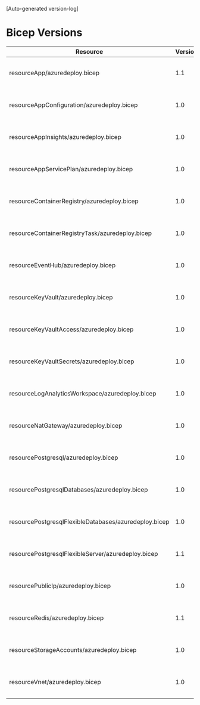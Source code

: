 [Auto-generated version-log]

# Bicep Versions
| Resource | Version | Changed | Commit |
|----------|----------|----------|----------|
| resourceApp/azuredeploy.bicep                                          |  1.1 | 2024-11-27 09:41:06 +0100 | 038377b |
| resourceAppConfiguration/azuredeploy.bicep                             |  1.0 | 2024-11-27 09:41:06 +0100 | 038377b |
| resourceAppInsights/azuredeploy.bicep                                  |  1.0 | 2024-11-27 09:41:06 +0100 | 038377b |
| resourceAppServicePlan/azuredeploy.bicep                               |  1.0 | 2024-11-27 09:41:06 +0100 | 038377b |
| resourceContainerRegistry/azuredeploy.bicep                            |  1.0 | 2024-11-27 09:41:06 +0100 | 038377b |
| resourceContainerRegistryTask/azuredeploy.bicep                        |  1.0 | 2024-11-27 09:41:06 +0100 | 038377b |
| resourceEventHub/azuredeploy.bicep                                     |  1.0 | 2024-11-27 09:41:06 +0100 | 038377b |
| resourceKeyVault/azuredeploy.bicep                                     |  1.0 | 2024-11-27 09:41:06 +0100 | 038377b |
| resourceKeyVaultAccess/azuredeploy.bicep                               |  1.0 | 2024-11-27 09:41:06 +0100 | 038377b |
| resourceKeyVaultSecrets/azuredeploy.bicep                              |  1.0 | 2024-11-27 09:41:06 +0100 | 038377b |
| resourceLogAnalyticsWorkspace/azuredeploy.bicep                        |  1.0 | 2024-11-27 09:41:06 +0100 | 038377b |
| resourceNatGateway/azuredeploy.bicep                                   |  1.0 | 2024-11-27 09:41:06 +0100 | 038377b |
| resourcePostgresql/azuredeploy.bicep                                   |  1.0 | 2024-11-27 09:41:06 +0100 | 038377b |
| resourcePostgresqlDatabases/azuredeploy.bicep                          |  1.0 | 2024-11-27 09:41:06 +0100 | 038377b |
| resourcePostgresqlFlexibleDatabases/azuredeploy.bicep                  |  1.0 | 2024-11-27 09:41:06 +0100 | 038377b |
| resourcePostgresqlFlexibleServer/azuredeploy.bicep                     |  1.1 | 2024-11-27 09:41:06 +0100 | 038377b |
| resourcePublicIp/azuredeploy.bicep                                     |  1.0 | 2024-11-27 09:41:06 +0100 | 038377b |
| resourceRedis/azuredeploy.bicep                                        |  1.1 | 2024-11-27 09:41:06 +0100 | 038377b |
| resourceStorageAccounts/azuredeploy.bicep                              |  1.0 | 2024-11-27 09:41:06 +0100 | 038377b |
| resourceVnet/azuredeploy.bicep                                         |  1.0 | 2024-11-27 09:41:06 +0100 | 038377b |
